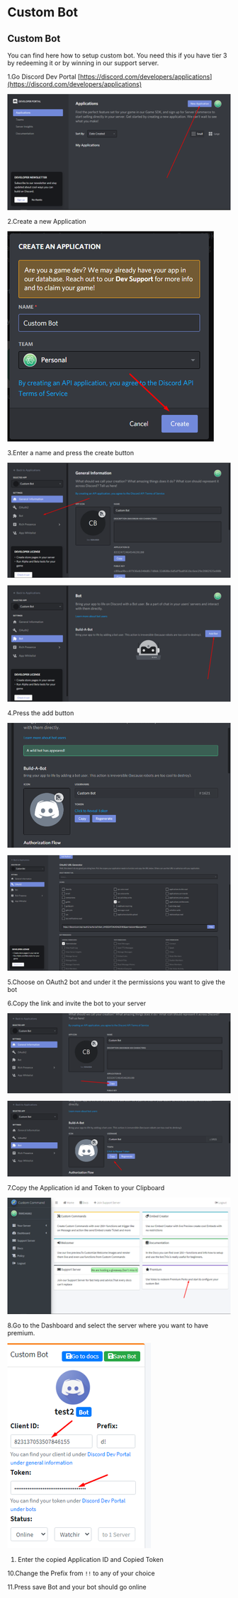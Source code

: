 # Custom Bot

## Custom Bot

You can find here how to setup custom bot. You need this if you have tier 3 by redeeming it or by winning in our support server.

1.Go Discord Dev Portal [https://discord.com/developers/applications](https://discord.com/developers/applications)

![](../.gitbook/assets/image%20%2844%29.png)

2.Create a new Application

![](../.gitbook/assets/image%20%2845%29.png)

3.Enter a name and press the create button

![go to section bot](../.gitbook/assets/image%20%2848%29.png)

![](../.gitbook/assets/image%20%2846%29.png)

4.Press the add button

![you can customize it if you want](../.gitbook/assets/image%20%2852%29.png)

![go to auth2 and generate an invite link](../.gitbook/assets/image%20%2854%29.png)

5.Choose on OAuth2 bot and under it the permissions you want to give the bot

6.Copy the link and invite the bot to your server

![](../.gitbook/assets/image%20%2849%29.png)

![](../.gitbook/assets/image%20%2853%29.png)

7.Copy the Application id and Token to your Clipboard

![](../.gitbook/assets/image%20%2851%29.png)

8.Go to the Dashboard and select the server where you want to have premium.

![](../.gitbook/assets/image%20%2850%29.png)

1. Enter the copied Application ID and Copied Token

10.Change the Prefix from `!!` to any of your choice

11.Press save Bot and your bot should go online

